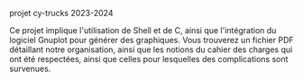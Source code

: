 projet cy-trucks 2023-2024

Ce projet implique l'utilisation de Shell et de C, ainsi que l'intégration du logiciel Gnuplot pour générer des graphiques.
Vous trouverez un fichier PDF détaillant notre organisation, ainsi que les notions du cahier des charges qui ont été respectées, ainsi que celles pour lesquelles des complications sont survenues.
